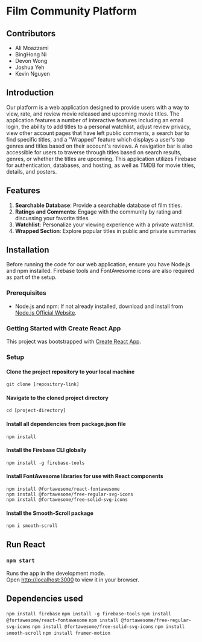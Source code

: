# Film Community Platform 

## Contributors
- Ali Moazzami
- BingHong Ni
- Devon Wong
- Joshua Yeh
- Kevin Nguyen

## Introduction
Our platform is a web application designed to provide users with a way to view, rate, and review movie released and upcoming movie titles. The application features a number of interactive features including an email login, the ability to add titles to a personal watchlist, adjust review privacy, view other account pages that have left public comments, a search bar to find specific titles, and a "Wrapped" feature which displays a user's top genres and titles based on their account's reviews. A navigation bar is also accessible for users to traverse through titles based on search results, genres, or whether the titles are upcoming. This application utilizes Firebase for authentication, databases, and hosting, as well as TMDB for movie titles, details, and posters.

## Features
1. **Searchable Database**: Provide a searchable database of film titles.
2. **Ratings and Comments**: Engage with the community by rating and discussing your favorite titles.
3. **Watchlist**: Personalize your viewing experience with a private watchlist.
4. **Wrapped Section**: Explore popular titles in public and private summaries

## Installation
Before running the code for our web application, ensure you have Node.js and npm installed. Firebase tools and FontAwesome icons are also required as part of the setup.
### Prerequisites
- Node.js and npm: If not already installed, download and install from [Node.js Official Website](https://nodejs.org/).
### Getting Started with Create React App
This project was bootstrapped with [Create React App](https://github.com/facebook/create-react-app).

### Setup
#### Clone the project repository to your local machine
``` git clone [repository-link] ```
#### Navigate to the cloned project directory
``` cd [project-directory] ```
#### Install all dependencies from package.json file
``` npm install ```

#### Install the Firebase CLI globally
``` npm install -g firebase-tools ```

#### Install FontAwesome libraries for use with React components
```
npm install @fortawesome/react-fontawesome
npm install @fortawesome/free-regular-svg-icons
npm install @fortawesome/free-solid-svg-icons
```

#### Install the Smooth-Scroll package
``` npm i smooth-scroll ```

## Run React

### `npm start`

Runs the app in the development mode.\
Open [http://localhost:3000](http://localhost:3000) to view it in your browser.
## Dependencies used
``` npm install firebase ```
``` npm install -g firebase-tools ```
``` npm install @fortawesome/react-fontawesome ```
``` npm install @fortawesome/free-regular-svg-icons ```
``` npm install @fortawesome/free-solid-svg-icons ```
``` npm install smooth-scroll ```
``` npm install framer-motion ```